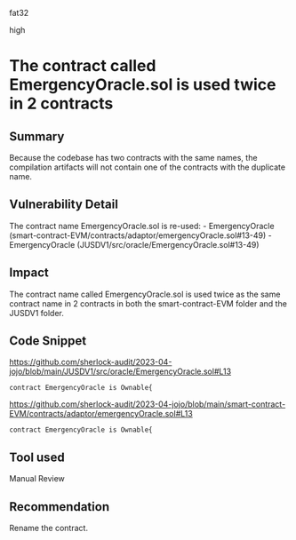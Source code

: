 fat32

high

# The contract called EmergencyOracle.sol is used twice in 2 contracts

## Summary
Because the codebase has two contracts with the same names, the compilation artifacts will not contain one of the contracts with the duplicate name.
## Vulnerability Detail
The contract name EmergencyOracle.sol is re-used:
	- EmergencyOracle (smart-contract-EVM/contracts/adaptor/emergencyOracle.sol#13-49)
	- EmergencyOracle (JUSDV1/src/oracle/EmergencyOracle.sol#13-49)
## Impact
The contract name called EmergencyOracle.sol is used twice as the same contract name in 2 contracts in both the smart-contract-EVM folder and the JUSDV1 folder. 

## Code Snippet
https://github.com/sherlock-audit/2023-04-jojo/blob/main/JUSDV1/src/oracle/EmergencyOracle.sol#L13
```solidity
contract EmergencyOracle is Ownable{
```

https://github.com/sherlock-audit/2023-04-jojo/blob/main/smart-contract-EVM/contracts/adaptor/emergencyOracle.sol#L13
```solidity
contract EmergencyOracle is Ownable{
```
## Tool used

Manual Review

## Recommendation
Rename the contract.
